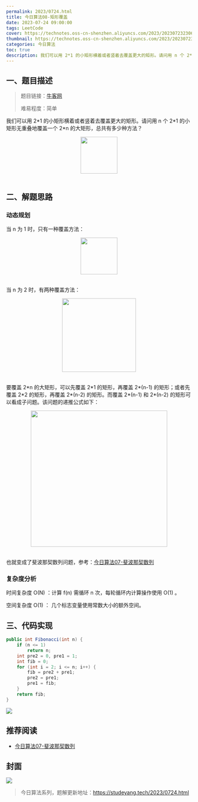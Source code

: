 ```yaml
---
permalink: 2023/0724.html
title: 今日算法08-矩形覆盖
date: 2023-07-24 09:00:00
tags: LeetCode
cover: https://technotes.oss-cn-shenzhen.aliyuncs.com/2023/202307232306108.png
thumbnail: https://technotes.oss-cn-shenzhen.aliyuncs.com/2023/202307232306108.png
categories: 今日算法
toc: true
description: 我们可以用 2*1 的小矩形横着或者竖着去覆盖更大的矩形。请问用 n 个 2*1 的小矩形无重叠地覆盖一个 2*n 的大矩形，总共有多少种方法？
---
```


## 一、题目描述

> 题目链接：[牛客网](https://www.nowcoder.com/practice/72a5a919508a4251859fb2cfb987a0e6?tpId=13&tqId=11163&tPage=1&rp=1&ru=/ta/coding-interviews&qru=/ta/coding-interviews/question-ranking&from=cyc_github)
>
> 难易程度：简单

我们可以用 2\*1 的小矩形横着或者竖着去覆盖更大的矩形。请问用 n 个 2\*1 的小矩形无重叠地覆盖一个 2\*n 的大矩形，总共有多少种方法？

<div align="center"> <img src="https://cs-notes-1256109796.cos.ap-guangzhou.myqcloud.com/b903fda8-07d0-46a7-91a7-e803892895cf.gif" width="100px"> </div><br>

<!-- more -->

## 二、解题思路

### 动态规划

当 n 为 1 时，只有一种覆盖方法：

<div align="center"> <img src="https://cs-notes-1256109796.cos.ap-guangzhou.myqcloud.com/f6e146f1-57ad-411b-beb3-770a142164ef.png" width="100px"> </div><br>

当 n 为 2 时，有两种覆盖方法：

<div align="center"> <img src="https://cs-notes-1256109796.cos.ap-guangzhou.myqcloud.com/fb3b8f7a-4293-4a38-aae1-62284db979a3.png" width="200px"> </div><br>

要覆盖 2\*n 的大矩形，可以先覆盖 2\*1 的矩形，再覆盖 2\*(n-1) 的矩形；或者先覆盖 2\*2 的矩形，再覆盖 2\*(n-2) 的矩形。而覆盖 2\*(n-1) 和 2\*(n-2) 的矩形可以看成子问题。该问题的递推公式如下：

<div align="center"> <img src="https://cs-notes-1256109796.cos.ap-guangzhou.myqcloud.com/508c6e52-9f93-44ed-b6b9-e69050e14807.jpg" width="370px"> </div><br>

也就变成了斐波那契数列问题，参考：[今日算法07-斐波那契数列](https://mp.weixin.qq.com/s?__biz=MzkwMTI4NTI1NA==&mid=2247484916&idx=1&sn=944c8434668fcaf1e870b7f4b23a8299&chksm=c0b6511df7c1d80b6f32d24ce1fe3c2e039f16f1e98eb430ac615e4790648efed04ce434d7ea&scene=178&cur_album_id=3011486700382224386#rd)

### 复杂度分析

时间复杂度 O(N) ：计算 f(n) 需循环 n 次，每轮循环内计算操作使用 O(1) 。

空间复杂度 O(1) ： 几个标志变量使用常数大小的额外空间。

## 三、代码实现


```java
public int Fibonacci(int n) {
    if (n <= 1)
        return n;
    int pre2 = 0, pre1 = 1;
    int fib = 0;
    for (int i = 2; i <= n; i++) {
        fib = pre2 + pre1;
        pre2 = pre1;
        pre1 = fib;
    }
    return fib;
}
```

![](https://technotes.oss-cn-shenzhen.aliyuncs.com/2023/202303052135542.gif)

## 推荐阅读

- [今日算法07-斐波那契数列](https://mp.weixin.qq.com/s?__biz=MzkwMTI4NTI1NA==&mid=2247484916&idx=1&sn=944c8434668fcaf1e870b7f4b23a8299&chksm=c0b6511df7c1d80b6f32d24ce1fe3c2e039f16f1e98eb430ac615e4790648efed04ce434d7ea&scene=178&cur_album_id=3011486700382224386#rd)

## 封面

![](https://technotes.oss-cn-shenzhen.aliyuncs.com/2023/202307232306108.png)

> 今日算法系列，题解更新地址：https://studeyang.tech/2023/0724.html
